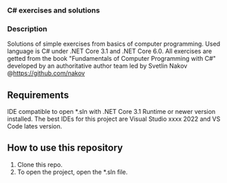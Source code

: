 ### C# exercises and solutions

### **Description**
Solutions of simple exercises from basics of computer programming. Used language is C# under .NET Core 3.1 and .NET Core 6.0. All exercises are getted from the book "Fundamentals of Computer Programming with C#" developed by an authoritative author team led by Svetlin Nakov @https://github.com/nakov

## Requirements
IDE compatible to open *.sln with .NET Core 3.1 Runtime or newer version installed. The best IDEs for this project are Visual Studio xxxx 2022 and VS Code lates version.

## How to use this repository
1. Clone this repo.
2. To open the project, open the *.sln file.
